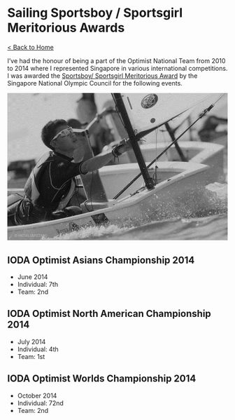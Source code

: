 # Sailing Sportsboy / Sportsgirl Meritorious Awards

[< Back to Home](../README.md)

I’ve had the honour of being a part of the Optimist National Team from 2010 to 2014 where I represented Singapore in various international competitions. I was awarded the [Sportsboy/ Sportsgirl Meritorious Award](https://www.singaporeolympics.com/singapore-sports-awards/) by the Singapore National Olympic Council for the following events.

![sailing_photo](sailing.png)

## IODA Optimist Asians Championship 2014

* June 2014
* Individual: 7th
* Team: 2nd

## IODA Optimist North American Championship 2014

* July 2014
* Individual: 4th
* Team: 1st

## IODA Optimist Worlds Championship 2014

* October 2014
* Individual: 72nd
* Team: 2nd

